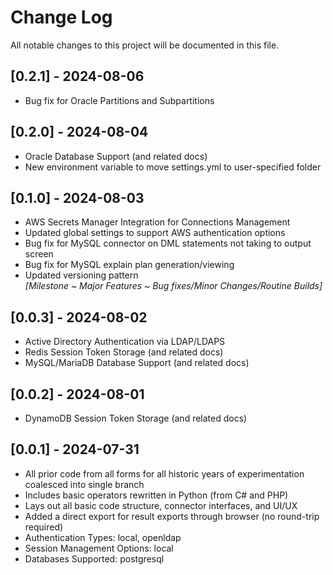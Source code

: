 # Change Log

All notable changes to this project will be documented in this file.

## [0.2.1] - 2024-08-06

- Bug fix for Oracle Partitions and Subpartitions

## [0.2.0] - 2024-08-04

- Oracle Database Support (and related docs)
- New environment variable to move settings.yml to user-specified folder

## [0.1.0] - 2024-08-03

- AWS Secrets Manager Integration for Connections Management
- Updated global settings to support AWS authentication options
- Bug fix for MySQL connector on DML statements not taking to output screen
- Bug fix for MySQL explain plan generation/viewing
- Updated versioning pattern  
  *[Milestone ~ Major Features ~ Bug fixes/Minor Changes/Routine Builds]*

## [0.0.3] - 2024-08-02

- Active Directory Authentication via LDAP/LDAPS
- Redis Session Token Storage (and related docs)
- MySQL/MariaDB Database Support (and related docs)

## [0.0.2] - 2024-08-01

- DynamoDB Session Token Storage (and related docs)

## [0.0.1] - 2024-07-31

- All prior code from all forms for all historic years of experimentation coalesced into single branch
- Includes basic operators rewritten in Python (from C# and PHP)
- Lays out all basic code structure, connector interfaces, and UI/UX
- Added a direct export for result exports through browser (no round-trip required)
- Authentication Types: local, openldap
- Session Management Options: local
- Databases Supported: postgresql
